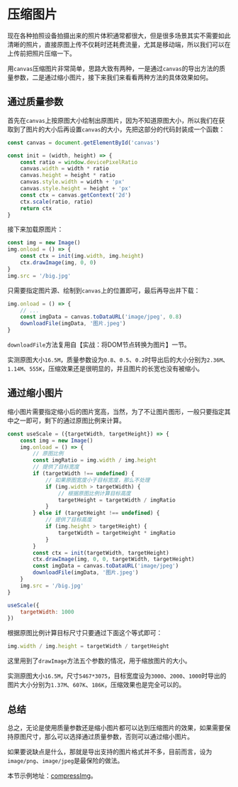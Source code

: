 # 压缩图片

现在各种拍照设备拍摄出来的照片体积通常都很大，但是很多场景其实不需要如此清晰的照片，直接原图上传不仅耗时还耗费流量，尤其是移动端，所以我们可以在上传前把照片压缩一下。

用`canvas`压缩图片非常简单，思路大致有两种，一是通过`canvas`的导出方法的质量参数，二是通过缩小图片，接下来我们来看看两种方法的具体效果如何。

## 通过质量参数

首先在`canvas`上按原图大小绘制出原图片，因为不知道原图大小，所以我们在获取到了图片的大小后再设置`canvas`的大小，先把这部分的代码封装成一个函数：

```js
const canvas = document.getElementById('canvas')

const init = (width, height) => {
    const ratio = window.devicePixelRatio
    canvas.width = width * ratio
    canvas.height = height * ratio
    canvas.style.width = width + 'px'
    canvas.style.height = height + 'px'
    const ctx = canvas.getContext('2d')
    ctx.scale(ratio, ratio)
    return ctx
}
```

接下来加载原图片：

```js
const img = new Image()
img.onload = () => {
    const ctx = init(img.width, img.height)
    ctx.drawImage(img, 0, 0)
}
img.src = '/big.jpg'
```

只需要指定图片源、绘制到`canvas`上的位置即可，最后再导出并下载：

```js
img.onload = () => {
    // ...
    const imgData = canvas.toDataURL('image/jpeg', 0.8)
    downloadFile(imgData, '图片.jpeg')
}
```

`downloadFile`方法复用自【实战：将DOM节点转换为图片】一节。

实测原图大小`16.5M`，质量参数设为`0.8`、`0.5`、`0.2`时导出后的大小分别为`2.36M`、`1.14M`、`555K`，压缩效果还是很明显的，并且图片的长宽也没有被缩小。

## 通过缩小图片

缩小图片需要指定缩小后的图片宽高，当然，为了不让图片图形，一般只要指定其中之一即可，剩下的通过原图比例来计算。

```js
const useScale = ({targetWidth, targetHeight}) => {
    const img = new Image()
    img.onload = () => {
        // 原图比例
        const imgRatio = img.width / img.height
        // 提供了目标宽度
        if (targetWidth !== undefined) {
            // 如果原图宽度小于目标宽度，那么不处理
            if (img.width > targetWidth) {
                // 根据原图比例计算目标高度
                targetHeight = targetWidth / imgRatio
            }
        } else if (targetHeight !== undefined) {
            // 提供了目标高度
            if (img.height > targetHeight) {
                targetWidth = targetHeight * imgRatio
            }
        }
        const ctx = init(targetWidth, targetHeight)
        ctx.drawImage(img, 0, 0, targetWidth, targetHeight)
        const imgData = canvas.toDataURL('image/jpeg')
  		downloadFile(imgData, '图片.jpeg')
    }
    img.src = '/big.jpg'
}

useScale({
    targetWidth: 1000
})
```

根据原图比例计算目标尺寸只要通过下面这个等式即可：

```js
img.width / img.height = targetWidth / targetHeight
```

这里用到了`drawImage`方法五个参数的情况，用于缩放图片的大小。

实测原图大小`16.5M`，尺寸`5467*3075`，目标宽度设为`3000`、`2000`、`1000`时导出的图片大小分别为`1.37M`、`607K`、`186K`，压缩效果也是完全可以的。

## 总结

总之，无论是使用质量参数还是缩小图片都可以达到压缩图片的效果，如果需要保持原图尺寸，那么可以选择通过质量参数，否则可以通过缩小图片。

如果要说缺点是什么，那就是导出支持的图片格式并不多，目前而言，设为`image/png`、`image/jpeg`是最保险的做法。

本节示例地址：[compressImg](https://wanglin2.github.io/canvas-demos/#/compressImg)。